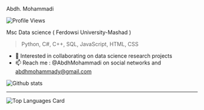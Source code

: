 Abdh. Mohammadi

![Profile Views](https://komarev.com/ghpvc/?username=abdhmohammadi&style=for-the-badge)

Msc Data science ( Ferdowsi University-Mashad )

>Python, C#, C++, SQL, JavaScript, HTML, CSS

- 💞️ Interested in collaborating on data science research projects
- 📫 Reach me : @AbdhMohammadi on social networks and abdhmohammady@gmail.com


<!--[![GitHub Streak](http://github-readme-streak-stats.herokuapp.com?user=abdhmohammadi&theme=dark&background=000000)](https://git.io/streak-stats) -->
![Github stats](https://github-readme-stats.vercel.app/api?username=abdhmohammadi&theme=gotham&show_icons=true&count_private=true)


   

<!---
AbdhMohammadi/AbdhMohammadi is a ✨ special ✨ repository because its `README.md` (this file) appears on your GitHub profile.
You can click the Preview link to take a look at your changes.
--->

---
![Top Languages Card](https://github-readme-stats.vercel.app/api/top-langs/?username=abdhmohammadi&theme=gotham&layout=compact)

<!---

[![Repo name](https://github-readme-stats.vercel.app/api/pin/?username=abdhmohammadi&repo=repo-name)](https://github.com/abdhmohammadi/DataScience)

--->
